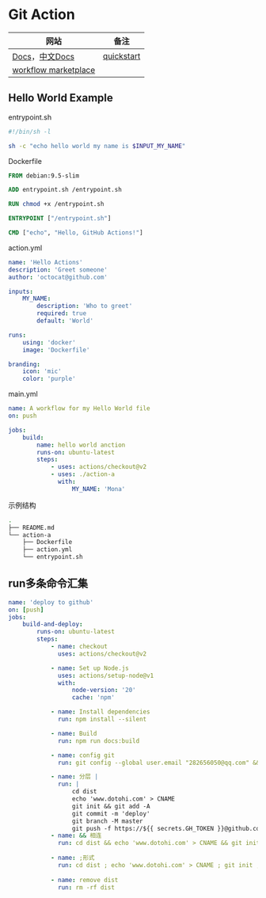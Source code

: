 # Git Action

| 网站                                                         | 备注                                                        |
| ------------------------------------------------------------ | ----------------------------------------------------------- |
| [Docs](https://docs.github.com/en/actions)，[中文Docs](https://docs.github.com/zh/actions) | [quickstart](https://docs.github.com/en/actions/quickstart) |
| [workflow marketplace](https://github.com/marketplace)       |                                                             |

## Hello World Example

entrypoint.sh

```sh
#!/bin/sh -l

sh -c "echo hello world my name is $INPUT_MY_NAME"
```

Dockerfile

```dockerfile
FROM debian:9.5-slim

ADD entrypoint.sh /entrypoint.sh

RUN chmod +x /entrypoint.sh

ENTRYPOINT ["/entrypoint.sh"]

CMD ["echo", "Hello, GitHub Actions!"]
```

action.yml

```yaml
name: 'Hello Actions'
description: 'Greet someone'
author: 'octocat@github.com'

inputs:
    MY_NAME:
        description: 'Who to greet'
        required: true
        default: 'World'

runs:
    using: 'docker'
    image: 'Dockerfile'

branding:
    icon: 'mic'
    color: 'purple'
```

main.yml

```yaml
name: A workflow for my Hello World file
on: push

jobs:
    build:
        name: hello world anction
        runs-on: ubuntu-latest
        steps:
            - uses: actions/checkout@v2
            - uses: ./action-a
              with:
                  MY_NAME: 'Mona'
```

示例结构

```sh
.
├── README.md
└── action-a
    ├── Dockerfile
    ├── action.yml
    └── entrypoint.sh
```

## run多条命令汇集

```yaml
name: 'deploy to github'
on: [push]
jobs:
    build-and-deploy:
        runs-on: ubuntu-latest
        steps:
            - name: checkout
              uses: actions/checkout@v2

            - name: Set up Node.js
              uses: actions/setup-node@v1
              with:
                  node-version: '20'
                  cache: 'npm'

            - name: Install dependencies
              run: npm install --silent

            - name: Build
              run: npm run docs:build

            - name: config git
              run: git config --global user.email "282656050@qq.com" && git config --global user.name "loveagri"

            - name: 分层 | 
              run: |
                  cd dist
                  echo 'www.dotohi.com' > CNAME
                  git init && git add -A
                  git commit -m 'deploy'
                  git branch -M master
                  git push -f https://${{ secrets.GH_TOKEN }}@github.com/loveagri/blog.git master
            - name: && 相连
              run: cd dist && echo 'www.dotohi.com' > CNAME && git init && git add -A && git commit -m 'deploy' && git branch -M master && git push -f https://${{ secrets.GH_TOKEN }}@github.com/loveagri/blog.git master
              
            - name: ;形式
              run: cd dist ; echo 'www.dotohi.com' > CNAME ; git init ; git add -A ; git commit -m 'deploy' ; git branch -M master ; git push -f https://${{ secrets.GH_TOKEN }}@github.com/loveagri/blog.git master
              
            - name: remove dist
              run: rm -rf dist

```



